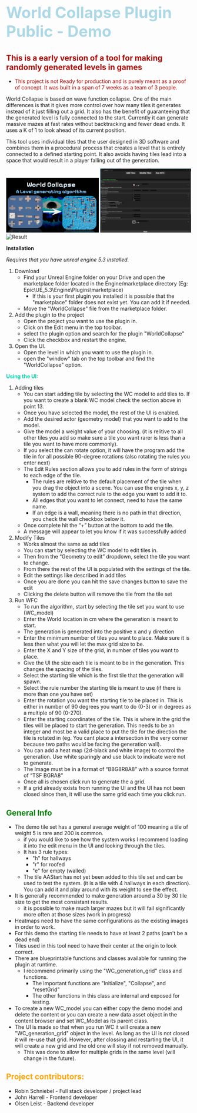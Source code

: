 # <span style="color:lightblue"><h2>World Collapse Plugin Public - Demo</h2></span>

<span style="color:#ad0600">This is a early version of a tool for making randomly generated levels in games</span>
---
- <span style="color:#ad0600"> This project is not Ready for production and is purely meant as a proof of concept. It was built in a span of 7 weeks as a team of 3 people. </span>


World Collapse is based on wave function collapse. One of the main differences is that it gives more control over how many tiles it generates instead of it just filling out a grid. It also has the benefit of guaranteeing that the generated level is fully connected to the start. Currently it can generate massive mazes at fast rates without backtracking and fewer dead ends.
It uses a K of 1 to look ahead of its current position. 

This tool uses individual tiles that the user designed in 3D software and combines them in a procedural process that creates a level that is entirely connected to a defined starting point. It also avoids having tiles lead into a space that would result in a player falling out of the generation. 


<img src="Thumbnail.PNG" alt="example" width="50%"/>

<img src="run.PNG" alt="run UI" width="49%"/>
<img src="WFC.PNG" alt="Result" width="49%"/>



**Installation**

*Requires that you have unreal engine 5.3 installed.*

1. Download
    - Find your Unreal Engine folder on your Drive and open the marketplace folder located in the Engine/marketplace directory (Eg: Epic\UE_5.3\Engine\Plugins\marketplace)
        - If this is your first plugin you installed it is possible that the "marketplace" folder does not exist yet. You can add it if needed.
    - Move the "WorldCollapse" file from the marketplace folder.
2. Add the plugin to the project
    - Open the project you want to use the plugin in.
    - Click on the Edit menu in the top toolbar.
    - select the plugin option and search for the plugin "WorldCollapse"
    - Click the checkbox and restart the engine.
3. Open the UI.
    - Open the level in which you want to use the plugin in.
    - open the "window" tab on the top toolbar and find the "WorldCollapse" option.


**<span style="color:#02d4ad">Using the UI:</span>**

1.	Adding tiles
	- You can start adding tile by selecting the WC model to add tiles to. If you want to create a blank WC model check the section above in point 13.
	- Once you have selected the model, the rest of the UI is enabled.
	- Add the desired actor (geometry model) that you want to add to the model.
	- Give the model a weight value of your choosing. (it is relitive to all other tiles you add so make sure a tile you want rarer is less than a tile you want to have more commonly). 
	- If you select the can rotate option, it will have the program add the tile in for all possible 90-degree rotations (also rotating the rules you enter next)
	- The Edit Rules section allows you to add rules in the form of strings to each edge of the tile.
		- The rules are relitive to the default placement of the tile when you drag the object into a scene. You can use the engines x, y, z system to add the correct rule to the edge you want to add it to. 
		- All edges that you want to let connect, need to have the same name.
		- If an edge is a wall, meaning there is no path in that direction, you check the wall checkbox below it. 
	- Once complete hit the “+” button at the bottom to add the tile. 
	- A message will appear to let you know if it was successfully added
3.	Modify Tiles
	- Works almost the same as add tiles
	- You can start by selecting the WC model to edit tiles in. 
	- Then from the “Geometry to edit” dropdown, select the tile you want to change.
	- From there the rest of the UI is populated with the settings of the tile.
	- Edit the settings like described in add tiles
	- Once you are done you can hit the save changes button to save the edit 
	- Clicking the delete button will remove the tile from the tile set
5.	Run WFC
	- To run the algorithm, start by selecting the tile set you want to use (WC_model)
	- Enter the World location in cm where the generation is meant to start.
	- The generation is generated into the positive x and y direction
	- Enter the minimum number of tiles you want to place. Make sure it is less then what you will let the max grid size to be. 
	- Enter the X and Y size of the grid, in number of tiles you want to place.
	- Give the UI the size each tile is meant to be in the generation. This changes the spacing of the tiles.
	- Select the starting tile which is the first tile that the generation will spawn.
	- Select the rule number the starting tile is meant to use (if there is more than one you have set)
	- Enter the rotation you want the starting tile to be placed in. This is either in number of 90 degrees you want to do (0-3) or in degrees as a multiple of 90 (0-270).
	- Enter the starting coordinates of the tile. This is where in the grid the tiles will be placed to start the generation. This needs to be an integer and most be a valid place to put the tile for the direction the tile is rotated in (eg. You cant place a intersection in the very corner because two paths would be facing the generation wall). 
	- You can add a heat map (2d-black and white image) to control the generation. Use white sparingly and use black to indicate were not to generate. 
	- The Image must be in a format of “B8G8R8A8” with a source format of “TSF BGRA8”
	- Once all is chosen click run to generate the a grid. 
	- If a grid already exists from running the UI and the UI has not been closed since then, it will use the same grid each time you click run.

<span style="color:green">General Info</span>
-

- The demo tile set has a general average weight of 100 meaning a tile of weight 5 is rare and 200 is common.
    - if you would like to see how the system works I recommend loading it into the edit menu in the UI and looking through the tiles.
    - It has 3 rule types: 
        - "h" for hallways
        - "r" for roofed
        - "e" for empty (walled)
    - The tile AAStart has not yet been added to this tile set and can be used to test the system. (it is a tile with 4 hallways in each direction). You can add it and play around with its weight to see the effect.
- It is generally recommended to make generation around a 30 by 30 tile size to get the most consistant results.
    - it is possible to make much larger mazes but it will fail significantly more often at those sizes (work in progress)
- Heatmaps need to have the same configurations as the existing images in order to work.
- For this demo the starting tile needs to have at least 2 paths (can't be a dead end)
- Tiles used in this tool need to have their center at the origin to look correct.
- There are blueprintable functions and classes available for running the plugin at runtime.
    - I recommend primarily using the "WC_generation_grid" class and functions.
        - The important functions are "Initialize", "Collapse", and "resetGrid"
        - The other functions in this class are internal and exposed for testing.
- To create a new WC_model you can either copy the demo model and delete the content or you can create a new data asset object in the content browser and set WC_Model as its parent class.
- The UI is made so that when you run WC it will create a new "WC_generation_grid" object in the level. As long as the UI is not closed it will re-use that grid. However, after clossing and restarting the UI, it will create a new grid and the old one will stay if not removed manually. 
    - This was done to allow for multiple grids in the same level (will change in the future).

 <span style="color:orange">Project contributors:</span>
- 
- Robin Schniebel - Full stack developer / project lead
- John Harrell - Frontend developer
- Olsen Leist - Backend developer